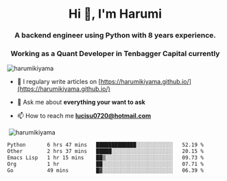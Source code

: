 <h1 align="center">Hi 👋, I'm Harumi</h1>
<h3 align="center">A backend engineer using <b>Python</b> with 8 years experience.</h3>
<h3 align="center">Working as a Quant Developer in <b>Tenbagger Capital</b> currently</h3>

<p align="left"> <img src="https://komarev.com/ghpvc/?username=harumikiyama" alt="harumikiyama" /> </p>


- 📝 I regulary write articles on [https://harumikiyama.github.io/](https://harumikiyama.github.io/)

- 💬 Ask me about **everything your want to ask**

- 📫 How to reach me **lucisu0720@hotmail.com**

<p>&nbsp;<img align="center" src="https://github-readme-stats.vercel.app/api?username=harumikiyama&show_icons=true" alt="harumikiyama" /></p>


<!--START_SECTION:waka-->

```txt
Python       6 hrs 47 mins   █████████████░░░░░░░░░░░░   52.19 %
Other        2 hrs 37 mins   █████░░░░░░░░░░░░░░░░░░░░   20.15 %
Emacs Lisp   1 hr 15 mins    ██▒░░░░░░░░░░░░░░░░░░░░░░   09.73 %
Org          1 hr            ██░░░░░░░░░░░░░░░░░░░░░░░   07.71 %
Go           49 mins         █▓░░░░░░░░░░░░░░░░░░░░░░░   06.39 %
```

<!--END_SECTION:waka-->
